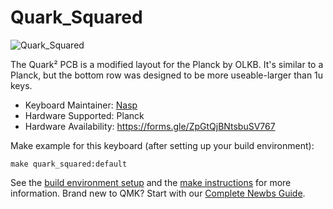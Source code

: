 # Quark_Squared

![Quark_Squared](https://i.imgur.com/xxxxxx.jpg)

The Quark² PCB is a modified layout for the Planck by OLKB. It's similar to a Planck, but the bottom row was designed to be more useable-larger than 1u keys.

* Keyboard Maintainer: [Nasp](https://github.com/npspears)
* Hardware Supported: Planck
* Hardware Availability: https://forms.gle/ZpGtQjBNtsbuSV767

Make example for this keyboard (after setting up your build environment):

    make quark_squared:default

See the [build environment setup](https://docs.qmk.fm/#/getting_started_build_tools) and the [make instructions](https://docs.qmk.fm/#/getting_started_make_guide) for more information. Brand new to QMK? Start with our [Complete Newbs Guide](https://docs.qmk.fm/#/newbs).
